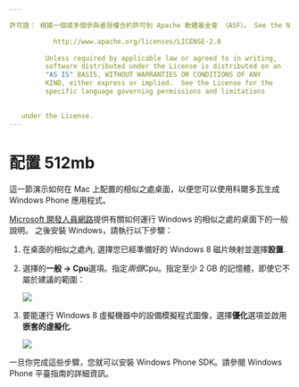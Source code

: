 ```yaml
---

許可證： 根據一個或多個參與者授權合約許可到 Apache 軟體基金會 （ASF）。 See the NOTICE file distributed with this work for additional information regarding copyright ownership. The ASF licenses this file to you under the Apache License, Version 2.0 (the "License"); you may not use this file except in compliance with the License. You may obtain a copy of the License at

           http://www.apache.org/licenses/LICENSE-2.0
    
         Unless required by applicable law or agreed to in writing,
         software distributed under the License is distributed on an
         "AS IS" BASIS, WITHOUT WARRANTIES OR CONDITIONS OF ANY
         KIND, either express or implied.  See the License for the
         specific language governing permissions and limitations
    

   under the License.
---
```


# 配置 512mb

這一節演示如何在 Mac 上配置的相似之處桌面，以便您可以使用科爾多瓦生成 Windows Phone 應用程式。

[Microsoft 開發人員網路][1]提供有關如何運行 Windows 的相似之處的桌面下的一般說明。 之後安裝 Windows，請執行以下步驟：

 [1]: http://msdn.microsoft.com/en-US/library/windows/apps/jj945424

1.  在桌面的相似之處內, 選擇您已經準備好的 Windows 8 磁片映射並選擇**設置**.

2.  選擇的**一般 → Cpu**選項。指定*兩個*Cpu。指定至少 2 GB 的記憶體，即使它不屬於建議的範圍：
    
    ![][2]

3.  要能運行 Windows 8 虛擬機器中的設備模擬程式圖像，選擇**優化**選項並啟用**嵌套的虛擬化**.
    
    ![][3]

 [2]: img/guide/platforms/wp8/parallel_cpu_opts.png
 [3]: img/guide/platforms/wp8/parallel_optimize_opts.png

一旦你完成這些步驟，您就可以安裝 Windows Phone SDK。請參閱 Windows Phone 平臺指南的詳細資訊。
